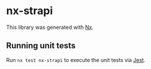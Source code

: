 # nx-strapi

This library was generated with [Nx](https://nx.dev).

## Running unit tests

Run `nx test nx-strapi` to execute the unit tests via [Jest](https://jestjs.io).
